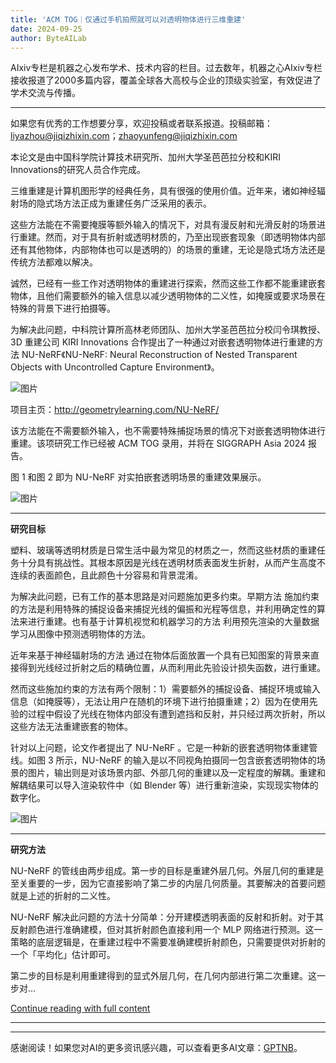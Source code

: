 ```yaml
---
title: 'ACM TOG｜仅通过手机拍照就可以对透明物体进行三维重建'
date: 2024-09-25
author: ByteAILab
---
```


AIxiv专栏是机器之心发布学术、技术内容的栏目。过去数年，机器之心AIxiv专栏接收报道了2000多篇内容，覆盖全球各大高校与企业的顶级实验室，有效促进了学术交流与传播。

---
如果您有优秀的工作想要分享，欢迎投稿或者联系报道。投稿邮箱：liyazhou@jiqizhixin.com；zhaoyunfeng@jiqizhixin.com

本论文是由中国科学院计算技术研究所、加州大学圣芭芭拉分校和KIRI Innovations的研究人员合作完成。

三维重建是计算机图形学的经典任务，具有很强的使用价值。近年来，诸如神经辐射场的隐式场方法正成为重建任务广泛采用的表示。

这些方法能在不需要掩膜等额外输入的情况下，对具有漫反射和光滑反射的场景进行重建。然而，对于具有折射或透明材质的，乃至出现嵌套现象（即透明物体内部还有其他物体，内部物体也可以是透明的）的场景的重建，无论是隐式场方法还是传统方法都难以解决。

诚然，已经有一些工作对透明物体的重建进行探索，然而这些工作都不能重建嵌套物体，且他们需要额外的输入信息以减少透明物体的二义性，如掩膜或要求场景在特殊的背景下进行拍摄等。

为解决此问题，中科院计算所高林老师团队、加州大学圣芭芭拉分校闫令琪教授、3D 重建公司 KIRI Innovations 合作提出了一种通过对嵌套透明物体进行重建的方法 NU-NeRF《NU-NeRF: Neural Reconstruction of Nested Transparent Objects with Uncontrolled Capture Environment》。

![图片](https://image.jiqizhixin.com/uploads/editor/ff43fb30-76c6-4fa1-8f92-8558f7291370/640.png)

项目主页：http://geometrylearning.com/NU-NeRF/

该方法能在不需要额外输入，也不需要特殊捕捉场景的情况下对嵌套透明物体进行重建。该项研究工作已经被 ACM TOG 录用，并将在 SIGGRAPH Asia 2024 报告。

图 1 和图 2 即为 NU-NeRF 对实拍嵌套透明场景的重建效果展示。

![图片](https://image.jiqizhixin.com/uploads/editor/5da5f421-1559-4a1c-8585-494500b1e1e9/640.png)

---

**研究目标**

塑料、玻璃等透明材质是日常生活中最为常见的材质之一，然而这些材质的重建任务十分具有挑战性。其根本原因是光线在透明材质表面发生折射，从而产生高度不连续的表面颜色，且此颜色十分容易和背景混淆。

为解决此问题，已有工作的基本思路是对问题施加更多约束。早期方法 施加约束的方法是利用特殊的捕捉设备来捕捉光线的偏振和光程等信息，并利用确定性的算法来进行重建。也有基于计算机视觉和机器学习的方法 利用预先渲染的大量数据学习从图像中预测透明物体的方法。

近年来基于神经辐射场的方法 通过在物体后面放置一个具有已知图案的背景来直接得到光线经过折射之后的精确位置，从而利用此先验设计损失函数，进行重建。

然而这些施加约束的方法有两个限制：1）需要额外的捕捉设备、捕捉环境或输入信息（如掩膜等），无法让用户在随机的环境下进行拍摄重建；2）因为在使用先验的过程中假设了光线在物体内部没有遭到遮挡和反射，并只经过两次折射，所以这些方法无法重建嵌套的物体。

针对以上问题，论文作者提出了 NU-NeRF 。它是一种新的嵌套透明物体重建管线。如图 3 所示，NU-NeRF 的输入是以不同视角拍摄同一包含嵌套透明物体的场景的图片，输出则是对该场景内部、外部几何的重建以及一定程度的解耦。重建和解耦结果可以导入渲染软件中（如 Blender 等）进行重新渲染，实现现实物体的数字化。

![图片](https://image.jiqizhixin.com/uploads/editor/7bde2688-0a1e-4d93-92ef-a3052cb67826/640.png)

---

**研究方法**

NU-NeRF 的管线由两步组成。第一步的目标是重建外层几何。外层几何的重建是至关重要的一步，因为它直接影响了第二步的内层几何质量。其要解决的首要问题就是上述的折射的二义性。

NU-NeRF 解决此问题的方法十分简单：分开建模透明表面的反射和折射。对于其反射颜色进行准确建模，但对其折射颜色直接利用一个 MLP 网络进行预测。这一策略的底层逻辑是，在重建过程中不需要准确建模折射颜色，只需要提供对折射的一个「平均化」估计即可。

第二步的目标是利用重建得到的显式外层几何，在几何内部进行第二次重建。这一步对...

[Continue reading with full content](https://asst-byteailab.github.io/LT/article1)

---
---
感谢阅读！如果您对AI的更多资讯感兴趣，可以查看更多AI文章：[GPTNB](https://gptnb.com)。